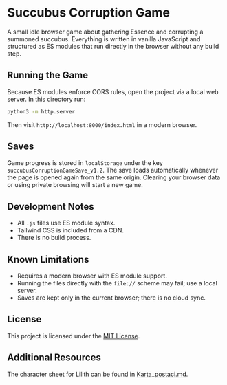 # Succubus Corruption Game

A small idle browser game about gathering Essence and corrupting a summoned succubus. Everything is written in vanilla JavaScript and structured as ES modules that run directly in the browser without any build step.

## Running the Game

Because ES modules enforce CORS rules, open the project via a local web server. In this directory run:

```bash
python3 -m http.server
```

Then visit `http://localhost:8000/index.html` in a modern browser.

## Saves

Game progress is stored in `localStorage` under the key `succubusCorruptionGameSave_v1.2`. The save loads automatically whenever the page is opened again from the same origin. Clearing your browser data or using private browsing will start a new game.

## Development Notes

- All `.js` files use ES module syntax.
- Tailwind CSS is included from a CDN.
- There is no build process.

## Known Limitations

- Requires a modern browser with ES module support.
- Running the files directly with the `file://` scheme may fail; use a local server.
- Saves are kept only in the current browser; there is no cloud sync.

## License

This project is licensed under the [MIT License](LICENSE).

## Additional Resources

The character sheet for Lilith can be found in [Karta_postaci.md](Karta_postaci.md).

